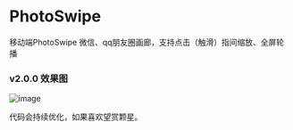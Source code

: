 # PhotoSwipe
移动端PhotoSwipe 微信、qq朋友圈画廊，支持点击（触滑）指间缩放、全屏轮播

### v2.0.0 效果图
![image](https://github.com/godkillerdan/PhotoSwipe/blob/master/log.jpg)


代码会持续优化，如果喜欢望赏颗星。


